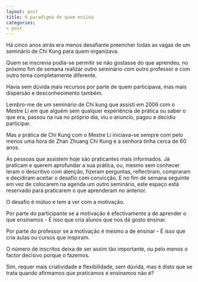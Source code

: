 ```yaml
---
layout: post
title: O paradigma de quem ensina
categories:
- post
---
```

Há cinco anos atrás era menos desafiante preencher todas as vagas de um seminário de Chi Kung para quem organizava. 

Quem se inscrevia podia-se permitir se não gostasse do que aprendeu, no próximo fim de semana realizar outro seminário com outro professor e com outro tema completamente diferente.

Havia sem dúvida mais recursos por parte de quem participava, mas mais dispersão e desconhecimento também. 

Lembro-me de um seminário de Chi kung que assisti em 2006 com o Mestre Li em que alguém sem qualquer experiência de prática ou saber o que era, passou na rua no próprio dia, viu o anuncio, pagou e decidiu participar.

Mas a prática de Chi Kung com o Mestre Li iniciava-se sempre com pelo menos uma hora de Zhan Zhuang Chi Kung e a senhora tinha cerca de 60 anos.  

As pessoas que assistem hoje são praticantes mais informados. Já praticam e querem aprofundar a sua prática, ou, mesmo sem conhecer leram o descritivo com atenção, fizeram perguntas, reflectiram, compraram e decidiram aceitar o desafio com convicção. E no fim de semana seguinte em vez de colocarem na agenda um outro seminário, este espaço está reservado para praticarem o que aprenderam no anterior. 

O desafio é mútuo e tem a ver com a motivação. 

Por parte do participante se a motivação é efectivamente a de aprender o que ensinamos - É isso que cria alunos que nos dá gosto ensinar.

Por parte do professor se a motivação é mesmo a de ensinar - É isso que cria aulas ou cursos que inspiram.

O número de inscritos deixa de ser assim tão importante, ou pelo menos o factor decisivo porque o fazemos.    

Sim, requer mais criatividade e flexibilidade, sem dúvida, mas é disto que se trata quando afirmamos que praticamos e ensinamos não é?
